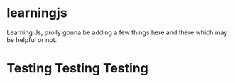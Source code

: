 # learningjs
Learning Js, prolly gonna be adding a few things here and there which may be helpful or not.
# Testing Testing Testing
